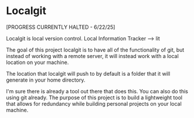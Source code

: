# Localgit

[PROGRESS CURRENTLY HALTED - 6/22/25]

Localgit is local version control.
Local Information Tracker --> lit


The goal of this project localgit is to have all of the
functionality of git, but instead of working
with a remote server, it will instead work with a local
location on your machine.

The location that localgit will push to by default is
a folder that it will generate in your home directory.

I'm sure there is already a tool out there that does this.
You can also do this using git already. The purpose
of this project is to build a lightweight tool that allows
for redundancy while building personal projects on your
local machine.

